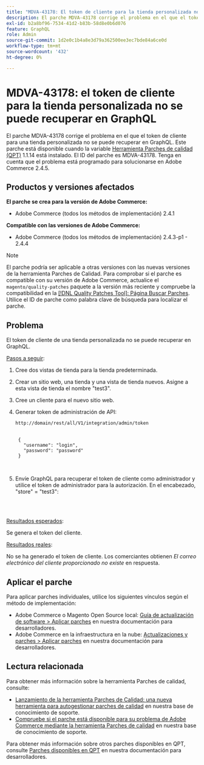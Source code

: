 ```yaml
---
title: "MDVA-43178: El token de cliente para la tienda personalizada no se puede recuperar en GraphQL"
description: El parche MDVA-43178 corrige el problema en el que el token de cliente para una tienda personalizada no se puede recuperar en GraphQL. Este parche está disponible cuando está instalada la [Quality Patches Tool (QPT)](/help/announcements/adobe-commerce-announcements/magento-quality-patches-released-new-tool-to-self-serve-quality-patches.md) 1.1.14. El ID del parche es MDVA-43178. Tenga en cuenta que el problema está programado para solucionarse en Adobe Commerce 2.4.5.
exl-id: b2a8bf96-7534-41d2-b83b-58d8e0b6d076
feature: GraphQL
role: Admin
source-git-commit: 1d2e0c1b4a8e3d79a362500ee3ec7bde84a6ce0d
workflow-type: tm+mt
source-wordcount: '432'
ht-degree: 0%

---
```


# MDVA-43178: el token de cliente para la tienda personalizada no se puede recuperar en GraphQL

El parche MDVA-43178 corrige el problema en el que el token de cliente para una tienda personalizada no se puede recuperar en GraphQL. Este parche está disponible cuando la variable [Herramienta Parches de calidad (QPT)](/help/announcements/adobe-commerce-announcements/magento-quality-patches-released-new-tool-to-self-serve-quality-patches.md) 1.1.14 está instalado. El ID del parche es MDVA-43178. Tenga en cuenta que el problema está programado para solucionarse en Adobe Commerce 2.4.5.

## Productos y versiones afectados

**El parche se crea para la versión de Adobe Commerce:**

* Adobe Commerce (todos los métodos de implementación) 2.4.1

**Compatible con las versiones de Adobe Commerce:**

* Adobe Commerce (todos los métodos de implementación) 2.4.3-p1 - 2.4.4

>[!NOTE]
>
>El parche podría ser aplicable a otras versiones con las nuevas versiones de la herramienta Parches de Calidad. Para comprobar si el parche es compatible con su versión de Adobe Commerce, actualice el `magento/quality-patches` paquete a la versión más reciente y compruebe la compatibilidad en la [[!DNL Quality Patches Tool]: Página Buscar Parches](https://devdocs.magento.com/quality-patches/tool.html#patch-grid). Utilice el ID de parche como palabra clave de búsqueda para localizar el parche.

## Problema

El token de cliente de una tienda personalizada no se puede recuperar en GraphQL.

<u>Pasos a seguir</u>:

1. Cree dos vistas de tienda para la tienda predeterminada.
1. Crear un sitio web, una tienda y una vista de tienda nuevos. Asigne a esta vista de tienda el nombre &quot;test3&quot;.
1. Cree un cliente para el nuevo sitio web.
1. Generar token de administración de API:

   `http://domain/rest/all/V1/integration/admin/token`

   <pre>
    <code class="language-graphql">
    {
      "username": "login",
      "password": "password"
    }
    </code>
    </pre>

1. Envíe GraphQL para recuperar el token de cliente como administrador y utilice el token de administrador para la autorización. En el encabezado, &quot;store&quot; = &quot;test3&quot;:

   <pre>
    <customer_email>
      </pre>

<u>Resultados esperados</u>:

Se genera el token del cliente.

<u>Resultados reales</u>:

No se ha generado el token de cliente. Los comerciantes obtienen *El correo electrónico del cliente proporcionado no existe* en respuesta.

## Aplicar el parche

Para aplicar parches individuales, utilice los siguientes vínculos según el método de implementación:

* Adobe Commerce o Magento Open Source local: [Guía de actualización de software > Aplicar parches](https://devdocs.magento.com/guides/v2.4/comp-mgr/patching/mqp.html) en nuestra documentación para desarrolladores.
* Adobe Commerce en la infraestructura en la nube: [Actualizaciones y parches > Aplicar parches](https://devdocs.magento.com/cloud/project/project-patch.html) en nuestra documentación para desarrolladores.

## Lectura relacionada

Para obtener más información sobre la herramienta Parches de calidad, consulte:

* [Lanzamiento de la herramienta Parches de Calidad: una nueva herramienta para autogestionar parches de calidad](/help/announcements/adobe-commerce-announcements/magento-quality-patches-released-new-tool-to-self-serve-quality-patches.md) en nuestra base de conocimiento de soporte.
* [Compruebe si el parche está disponible para su problema de Adobe Commerce mediante la herramienta Parches de calidad](/help/support-tools/patches-available-in-qpt-tool/check-patch-for-magento-issue-with-magento-quality-patches.md) en nuestra base de conocimiento de soporte.

Para obtener más información sobre otros parches disponibles en QPT, consulte [Parches disponibles en QPT](https://devdocs.magento.com/quality-patches/tool.html#patch-grid) en nuestra documentación para desarrolladores.
